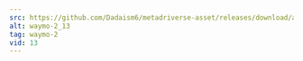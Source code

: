 ```yaml
---
src: https://github.com/Dadaism6/metadriverse-asset/releases/download/assetsv1.0.2/waymo-2_13.mp4
alt: waymo-2_13
tag: waymo-2
vid: 13
---
```

